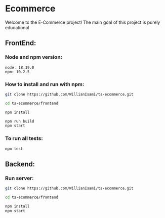 # Ecommerce
Welcome to the E-Commerce project! The main goal of this project is purely educational    

## FrontEnd:
### Node and npm version:
    node: 18.19.0
    npm: 10.2.5

### How to install and run with npm:
```bash
git clone https://github.com/WillianIsami/ts-ecommerce.git

cd ts-ecommerce/frontend

npm install

npm run build
npm start
```

### To run all tests:
```bash
npm test
```

## Backend:

### Run server: 
```bash
git clone https://github.com/WillianIsami/ts-ecommerce.git

cd ts-ecommerce/frontend

npm install
npm start
```